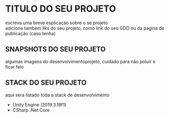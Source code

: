 # TITULO DO SEU PROJETO

escreva uma breve esplicação sobre o se projeto <br>
adicione tambem liks do seu projeto, como link do seu GDD ou da pagina de publicação (caso tenha)

## SNAPSHOTS DO SEU PROJETO

algumas imagens do desenvolvimentoprojeto, cuidado para não poluir e ficar feio

## STACK DO SEU PROJETO

aqui sera listado toda a stack de desenvolvimento

* Unity Engine (2019.3.18f1)
* CSharp .Net Core
